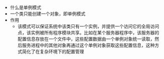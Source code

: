 -  什么是单例模式
  - 一个类只能创建一个对象，即单例模式
- 作用
  - 该模式可以保证系统中该类只有一个实例，并提供一个访问它的全局访问点，该实例被所有程序模块共享。比如在某个服务器程序中，该服务器的配置信息存放在一个文件中，这些配置数据由一个单例对象统一读取，然后服务进程中的其他对象再通过这个单例对象获取这些配置信息，这种方式简化了在复杂环境下的配置管理

